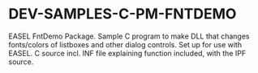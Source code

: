 # DEV-SAMPLES-C-PM-FNTDEMO
EASEL FntDemo Package. Sample C program to make DLL that changes fonts/colors of listboxes and other dialog controls. Set up for use with EASEL. C source incl. INF file explaining function included, with the IPF source.
